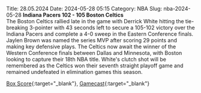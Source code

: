 Title: 28.05.2024
Date: 2024-05-28 05:15
Category: NBA 
Slug: nba-2024-05-28 
**Indiana Pacers 102 - 105 Boston Celtics**  
The Boston Celtics rallied late in the game with Derrick White hitting the tie-breaking 3-pointer with 43 seconds left to secure a 105-102 victory over the Indiana Pacers and complete a 4-0 sweep in the Eastern Conference finals. Jaylen Brown was named the series MVP after scoring 29 points and making key defensive plays. The Celtics now await the winner of the Western Conference finals between Dallas and Minnesota, with Boston looking to capture their 18th NBA title. White's clutch shot will be remembered as the Celtics won their seventh straight playoff game and remained undefeated in elimination games this season. 

[Box Score](https://www.nba.com/game/bos-vs-ind-0042300304/box-score){:target="_blank"}, [Gamecast](https://www.nba.com/game/bos-vs-ind-0042300304){:target="_blank"}<br>

